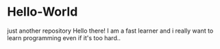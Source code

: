 # Hello-World
just another repository
Hello there!
I am a fast learner and i really want to learn programming even if it's too hard..
